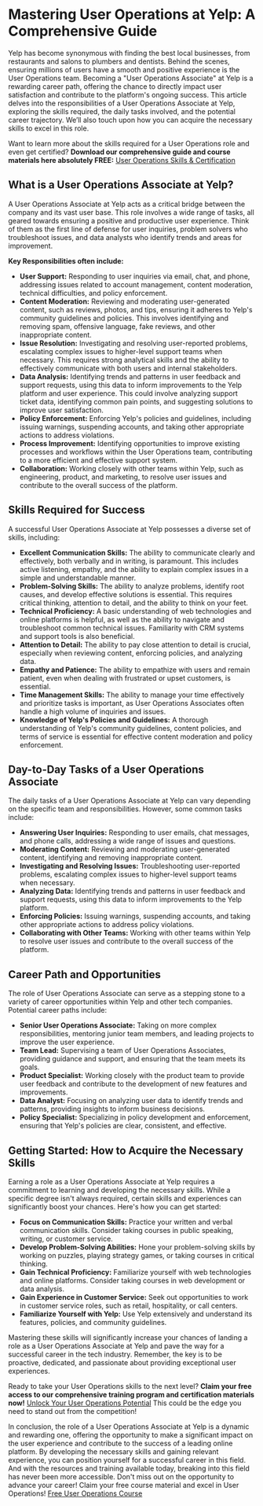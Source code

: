 # Mastering User Operations at Yelp: A Comprehensive Guide

Yelp has become synonymous with finding the best local businesses, from restaurants and salons to plumbers and dentists. Behind the scenes, ensuring millions of users have a smooth and positive experience is the User Operations team. Becoming a "User Operations Associate" at Yelp is a rewarding career path, offering the chance to directly impact user satisfaction and contribute to the platform's ongoing success. This article delves into the responsibilities of a User Operations Associate at Yelp, exploring the skills required, the daily tasks involved, and the potential career trajectory. We’ll also touch upon how you can acquire the necessary skills to excel in this role.

Want to learn more about the skills required for a User Operations role and even get certified? **Download our comprehensive guide and course materials here absolutely FREE:** [User Operations Skills & Certification](https://udemywork.com/user-operations-associate-yelp)

## What is a User Operations Associate at Yelp?

A User Operations Associate at Yelp acts as a critical bridge between the company and its vast user base. This role involves a wide range of tasks, all geared towards ensuring a positive and productive user experience. Think of them as the first line of defense for user inquiries, problem solvers who troubleshoot issues, and data analysts who identify trends and areas for improvement.

**Key Responsibilities often include:**

*   **User Support:** Responding to user inquiries via email, chat, and phone, addressing issues related to account management, content moderation, technical difficulties, and policy enforcement.
*   **Content Moderation:** Reviewing and moderating user-generated content, such as reviews, photos, and tips, ensuring it adheres to Yelp's community guidelines and policies. This involves identifying and removing spam, offensive language, fake reviews, and other inappropriate content.
*   **Issue Resolution:** Investigating and resolving user-reported problems, escalating complex issues to higher-level support teams when necessary. This requires strong analytical skills and the ability to effectively communicate with both users and internal stakeholders.
*   **Data Analysis:** Identifying trends and patterns in user feedback and support requests, using this data to inform improvements to the Yelp platform and user experience. This could involve analyzing support ticket data, identifying common pain points, and suggesting solutions to improve user satisfaction.
*   **Policy Enforcement:** Enforcing Yelp's policies and guidelines, including issuing warnings, suspending accounts, and taking other appropriate actions to address violations.
*   **Process Improvement:** Identifying opportunities to improve existing processes and workflows within the User Operations team, contributing to a more efficient and effective support system.
*   **Collaboration:** Working closely with other teams within Yelp, such as engineering, product, and marketing, to resolve user issues and contribute to the overall success of the platform.

## Skills Required for Success

A successful User Operations Associate at Yelp possesses a diverse set of skills, including:

*   **Excellent Communication Skills:** The ability to communicate clearly and effectively, both verbally and in writing, is paramount. This includes active listening, empathy, and the ability to explain complex issues in a simple and understandable manner.
*   **Problem-Solving Skills:** The ability to analyze problems, identify root causes, and develop effective solutions is essential. This requires critical thinking, attention to detail, and the ability to think on your feet.
*   **Technical Proficiency:** A basic understanding of web technologies and online platforms is helpful, as well as the ability to navigate and troubleshoot common technical issues. Familiarity with CRM systems and support tools is also beneficial.
*   **Attention to Detail:** The ability to pay close attention to detail is crucial, especially when reviewing content, enforcing policies, and analyzing data.
*   **Empathy and Patience:** The ability to empathize with users and remain patient, even when dealing with frustrated or upset customers, is essential.
*   **Time Management Skills:** The ability to manage your time effectively and prioritize tasks is important, as User Operations Associates often handle a high volume of inquiries and issues.
*   **Knowledge of Yelp's Policies and Guidelines:** A thorough understanding of Yelp's community guidelines, content policies, and terms of service is essential for effective content moderation and policy enforcement.

## Day-to-Day Tasks of a User Operations Associate

The daily tasks of a User Operations Associate at Yelp can vary depending on the specific team and responsibilities. However, some common tasks include:

*   **Answering User Inquiries:** Responding to user emails, chat messages, and phone calls, addressing a wide range of issues and questions.
*   **Moderating Content:** Reviewing and moderating user-generated content, identifying and removing inappropriate content.
*   **Investigating and Resolving Issues:** Troubleshooting user-reported problems, escalating complex issues to higher-level support teams when necessary.
*   **Analyzing Data:** Identifying trends and patterns in user feedback and support requests, using this data to inform improvements to the Yelp platform.
*   **Enforcing Policies:** Issuing warnings, suspending accounts, and taking other appropriate actions to address policy violations.
*   **Collaborating with Other Teams:** Working with other teams within Yelp to resolve user issues and contribute to the overall success of the platform.

## Career Path and Opportunities

The role of User Operations Associate can serve as a stepping stone to a variety of career opportunities within Yelp and other tech companies. Potential career paths include:

*   **Senior User Operations Associate:** Taking on more complex responsibilities, mentoring junior team members, and leading projects to improve the user experience.
*   **Team Lead:** Supervising a team of User Operations Associates, providing guidance and support, and ensuring that the team meets its goals.
*   **Product Specialist:** Working closely with the product team to provide user feedback and contribute to the development of new features and improvements.
*   **Data Analyst:** Focusing on analyzing user data to identify trends and patterns, providing insights to inform business decisions.
*   **Policy Specialist:** Specializing in policy development and enforcement, ensuring that Yelp's policies are clear, consistent, and effective.

## Getting Started: How to Acquire the Necessary Skills

Earning a role as a User Operations Associate at Yelp requires a commitment to learning and developing the necessary skills. While a specific degree isn't always required, certain skills and experiences can significantly boost your chances. Here's how you can get started:

*   **Focus on Communication Skills:** Practice your written and verbal communication skills. Consider taking courses in public speaking, writing, or customer service.
*   **Develop Problem-Solving Abilities:** Hone your problem-solving skills by working on puzzles, playing strategy games, or taking courses in critical thinking.
*   **Gain Technical Proficiency:** Familiarize yourself with web technologies and online platforms. Consider taking courses in web development or data analysis.
*   **Gain Experience in Customer Service:** Seek out opportunities to work in customer service roles, such as retail, hospitality, or call centers.
*   **Familiarize Yourself with Yelp:** Use Yelp extensively and understand its features, policies, and community guidelines.

Mastering these skills will significantly increase your chances of landing a role as a User Operations Associate at Yelp and pave the way for a successful career in the tech industry. Remember, the key is to be proactive, dedicated, and passionate about providing exceptional user experiences.

Ready to take your User Operations skills to the next level? **Claim your free access to our comprehensive training program and certification materials now!** [Unlock Your User Operations Potential](https://udemywork.com/user-operations-associate-yelp) This could be the edge you need to stand out from the competition!

In conclusion, the role of a User Operations Associate at Yelp is a dynamic and rewarding one, offering the opportunity to make a significant impact on the user experience and contribute to the success of a leading online platform. By developing the necessary skills and gaining relevant experience, you can position yourself for a successful career in this field. And with the resources and training available today, breaking into this field has never been more accessible. Don't miss out on the opportunity to advance your career!
Claim your free course material and excel in User Operations! [Free User Operations Course](https://udemywork.com/user-operations-associate-yelp)
